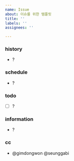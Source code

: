 ```yaml
---
name: Issue
about: 이슈를 위한 템플릿
title: ''
labels: ''
assignees: ''

---
```


### history

- ?

### schedule

- ?

### todo

- [ ] ?

### information

- ?

### cc

- @gimdongwon @seunggabi
